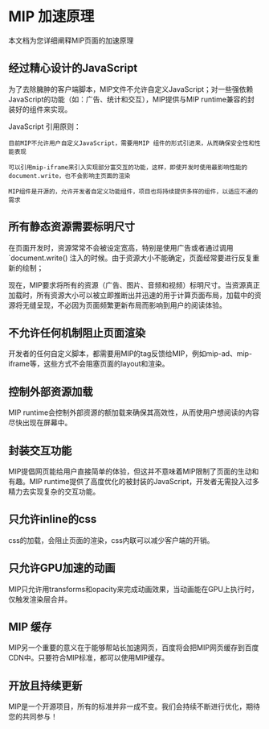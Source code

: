# MIP 加速原理

本文档为您详细阐释MIP页面的加速原理

## 经过精心设计的JavaScript

为了去除臃肿的客户端脚本，MIP文件不允许自定义JavaScript；对一些强依赖JavaScript的功能（如：广告、统计和交互），MIP提供与MIP runtime兼容的封装好的组件来实现。

JavaScript 引用原则：
	
	目前MIP不允许用户自定义JavaScript，需要用MIP 组件的形式引进来，从而确保安全性和性能表现

	可以引用mip-iframe来引入实现部分富交互的功能，这样，即使开发时使用最影响性能的document.write，也不会影响主页面的渲染

	MIP组件是开源的，允许开发者自定义功能组件，项目也将持续提供多样的组件，以适应不通的需求

## 所有静态资源需要标明尺寸

 在页面开发时，资源常常不会被设定宽高，特别是使用广告或者通过调用 `document.write() 注入的时候。由于资源大小不能确定，页面经常要进行反复重新的绘制；

 现在，MIP要求将所有的资源（广告、图片、音频和视频）标明尺寸。当资源真正加载时，所有资源大小可以被立即推断出并迅速的用于计算页面布局，加载中的资源将无缝呈现，不必因为页面频繁更新布局而影响到用户的阅读体验。

## 不允许任何机制阻止页面渲染

开发者的任何自定义脚本，都需要用MIP的tag反馈给MIP，例如mip-ad、mip-iframe等，这些方式不会阻塞页面的layout和渲染。

## 控制外部资源加载

MIP runtime会控制外部资源的额加载来确保其高效性，从而使用户想阅读的内容尽快出现在屏幕中。

## 封装交互功能

MIP提倡网页能给用户直接简单的体验，但这并不意味着MIP限制了页面的生动和有趣。MIP runtime提供了高度优化的被封装的JavaScript，开发者无需投入过多精力去实现复杂的交互功能。

## 只允许inline的css

css的加载，会阻止页面的渲染，css内联可以减少客户端的开销。

## 只允许GPU加速的动画

MIP只允许用transforms和opacity来完成动画效果，当动画能在GPU上执行时，仅触发渲染层合并。


## MIP 缓存

MIP另一个重要的意义在于能够帮站长加速网页，百度将会把MIP网页缓存到百度CDN中。只要符合MIP标准，都可以使用MIP缓存。

## 开放且持续更新

MIP是一个开源项目，所有的标准并非一成不变。我们会持续不断进行优化，期待您的共同参与！